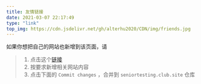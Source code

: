 ```yaml
---
title: 友情链接
date: 2021-03-07 22:17:49
type: "link"
top_img: https://cdn.jsdelivr.net/gh/alterhu2020/CDN/img/friends.jpg
---
```



如果你想把自己的网站也新增到该页面，请


>1. 点击这个[链接](https://github.com/alterhu2020/seniortesting.club.site/edit/main/source/_data/link.yml)
>2. 按要求新增相关网站内容
>3. 点击下面的 `Commit changes` ，合并到 `seniortesting.club.site` 仓库
